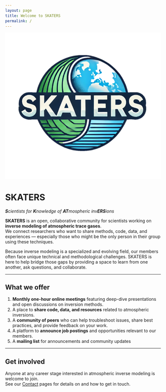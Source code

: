 ```yaml
---
layout: page
title: Welcome to SKATERS
permalink: /
---
```

![SKATERS header](assets/images/skaters-logo.png)

# SKATERS
_**S**cientists for **K**nowledge of **AT**mospheric inv**ERS**ions_

**SKATERS** is an open, collaborative community for scientists working on **inverse modeling of atmospheric trace gases**.  
We connect researchers who want to share methods, code, data, and experiences — especially those who might be the only person in their group using these techniques.

Because inverse modeling is a specialized and evolving field, our members often face unique technical and methodological challenges. SKATERS is here to help bridge those gaps by providing a space to learn from one another, ask questions, and collaborate.


---

## What we offer
1. **Monthly one-hour online meetings** featuring deep-dive presentations and open discussions on inversion methods.
2. A place to **share code, data, and resources** related to atmospheric inversions.
3. A **community of peers** who can help troubleshoot issues, share best practices, and provide feedback on your work.
4. A platform to **announce job postings** and opportunities relevant to our members.
5. A **mailing list** for announcements and community updates

---

## Get involved
Anyone at any career stage interested in atmospheric inverse modeling is welcome to join.  
See our [Contact](/contact/) pages for details on and how to get in touch.